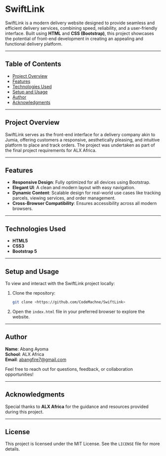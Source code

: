 # SwiftLink  

SwiftLink is a modern delivery website designed to provide seamless and efficient delivery services, combining speed, reliability, and a user-friendly interface. Built using **HTML** and **CSS (Bootstrap)**, this project showcases the potential of front-end development in creating an appealing and functional delivery platform.

---

## Table of Contents  
- [Project Overview](#project-overview)  
- [Features](#features)  
- [Technologies Used](#technologies-used)  
- [Setup and Usage](#setup-and-usage)  
- [Author](#author)  
- [Acknowledgments](#acknowledgments)  

---

## Project Overview  

SwiftLink serves as the front-end interface for a delivery company akin to Jumia, offering customers a responsive, aesthetically pleasing, and intuitive platform to place and track orders. The project was undertaken as part of the final project requirements for ALX Africa.  

---

## Features  
- **Responsive Design**: Fully optimized for all devices using Bootstrap.  
- **Elegant UI**: A clean and modern layout with easy navigation.  
- **Dynamic Content**: Scalable design for real-world use cases like tracking parcels, viewing services, and order management.  
- **Cross-Browser Compatibility**: Ensures accessibility across all modern browsers.  

---

## Technologies Used  
- **HTML5**  
- **CSS3**  
- **Bootstrap 5**  

---

## Setup and Usage  

To view and interact with the SwiftLink project locally:  

1. Clone the repository:  
   ```bash  
   git clone <https://github.com/CodeMachne/SwiftLink>  
   ```  

2. Open the `index.html` file in your preferred browser to explore the website.  

---

## Author  

**Name**: Abang Ayoma  
**School**: ALX Africa  
**Email**: abangfire7@gmail.com  

Feel free to reach out for questions, feedback, or collaboration opportunities!  

---

## Acknowledgments  
Special thanks to **ALX Africa** for the guidance and resources provided during this project.  

---

## License  
This project is licensed under the MIT License. See the `LICENSE` file for more details.  

```
